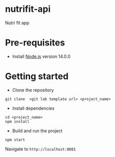 # nutrifit-api
Nutri fit app


# Pre-requisites
- Install [Node.js](https://nodejs.org/en/) version 14.0.0


# Getting started
- Clone the repository
```
git clone  <git lab template url> <project_name>
```
- Install dependencies
```
cd <project_name>
npm install
```
- Build and run the project
```
npm start
```
  Navigate to `http://localhost:8001`
